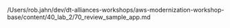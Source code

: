 /Users/rob.jahn/dev/dt-alliances-workshops/aws-modernization-workshop-base/content/40_lab_2/70_review_sample_app.md